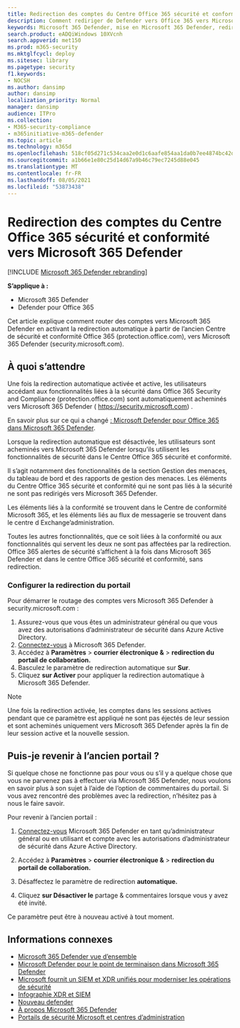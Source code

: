 ```yaml
---
title: Redirection des comptes du Centre Office 365 sécurité et conformité vers le nouveau Microsoft 365 Defender
description: Comment rediriger de Defender vers Office 365 vers Microsoft 365 Defender.
keywords: Microsoft 365 Defender, mise en Microsoft 365 Defender, redirection du centre de sécurité
search.product: eADQiWindows 10XVcnh
search.appverid: met150
ms.prod: m365-security
ms.mktglfcycl: deploy
ms.sitesec: library
ms.pagetype: security
f1.keywords:
- NOCSH
ms.author: dansimp
author: dansimp
localization_priority: Normal
manager: dansimp
audience: ITPro
ms.collection:
- M365-security-compliance
- m365initiative-m365-defender
ms.topic: article
ms.technology: m365d
ms.openlocfilehash: 518cf05d271c534caa2e0d1c6aafe854aa1da0b7ee4874bc42d57fa20c27bb48
ms.sourcegitcommit: a1b66e1e80c25d14d67a9b46c79ec7245d88e045
ms.translationtype: MT
ms.contentlocale: fr-FR
ms.lasthandoff: 08/05/2021
ms.locfileid: "53873438"
---
```

# <a name="redirecting-accounts-from-office-365-security-and-compliance-center-to-microsoft-365-defender"></a>Redirection des comptes du Centre Office 365 sécurité et conformité vers Microsoft 365 Defender

[!INCLUDE [Microsoft 365 Defender rebranding](../includes/microsoft-defender.md)]

**S’applique à :**

- Microsoft 365 Defender
- Defender pour Office 365

Cet article explique comment router des comptes vers Microsoft 365 Defender en activant la redirection automatique à partir de l’ancien Centre de sécurité et conformité Office 365 (protection.office.com), vers Microsoft 365 Defender (security.microsoft.com).

## <a name="what-to-expect"></a>À quoi s’attendre
Une fois la redirection automatique activée et active, les utilisateurs accédant aux fonctionnalités liées à la sécurité dans Office 365 Security and Compliance (protection.office.com) sont automatiquement acheminés vers Microsoft 365 Defender ( https://security.microsoft.com) .  

En savoir plus sur ce qui a changé [: Microsoft Defender pour Office 365 dans Microsoft 365 Defender](microsoft-365-security-center-mdo.md).

Lorsque la redirection automatique est désactivée, les utilisateurs sont acheminés vers Microsoft 365 Defender lorsqu’ils utilisent les fonctionnalités de sécurité dans le Centre Office 365 sécurité et conformité.

Il s’agit notamment des fonctionnalités de la section Gestion des menaces, du tableau de bord et des rapports de gestion des menaces. Les éléments du Centre Office 365 sécurité et conformité qui ne sont pas liés à la sécurité ne sont pas redirigés vers Microsoft 365 Defender.

Les éléments liés à la conformité se trouvent dans le Centre de conformité Microsoft 365, et les éléments liés au flux de messagerie se trouvent dans le centre d Exchange’administration.

Toutes les autres fonctionnalités, que ce soit liées à la conformité ou aux fonctionnalités qui servent les deux ne sont pas affectées par la redirection. Office 365 alertes de sécurité s’affichent à la fois dans Microsoft 365 Defender et dans le centre Office 365 sécurité et conformité, sans redirection.  

### <a name="set-up-portal-redirection"></a>Configurer la redirection du portail
Pour démarrer le routage des comptes vers Microsoft 365 Defender à security.microsoft.com :

1. Assurez-vous que vous êtes un administrateur général ou que vous avez des autorisations d’administrateur de sécurité dans Azure Active Directory.
2. [Connectez-vous](https://security.microsoft.com/) à Microsoft 365 Defender.
3. Accédez à **Paramètres**  >  **courrier électronique &**  >  **redirection du portail de collaboration.**  
4. Basculez le paramètre de redirection automatique sur **Sur**.
5. Cliquez **sur Activer** pour appliquer la redirection automatique à Microsoft 365 Defender.

> [!NOTE]
> Une fois la redirection activée, les comptes dans les sessions actives pendant que ce paramètre est appliqué ne sont pas éjectés de leur session et sont acheminés uniquement vers Microsoft 365 Defender après la fin de leur session active et la nouvelle session.

## <a name="can-i-go-back-to-using-the-former-portal"></a>Puis-je revenir à l’ancien portail ?
Si quelque chose ne fonctionne pas pour vous ou s’il y a quelque chose que vous ne parvenez pas à effectuer via Microsoft 365 Defender, nous voulons en savoir plus à son sujet à l’aide de l’option de commentaires du portail. Si vous avez rencontré des problèmes avec la redirection, n’hésitez pas à nous le faire savoir.

Pour revenir à l’ancien portail :

1. [Connectez-vous](https://security.microsoft.com/) Microsoft 365 Defender en tant qu’administrateur général ou en utilisant et compte avec les autorisations d’administrateur de sécurité dans Azure Active Directory.

2. Accédez à **Paramètres**  >  **courrier électronique &**  >  **redirection du portail de collaboration.**

3. Désaffectez le paramètre de redirection **automatique.**

4. Cliquez **sur Désactiver le** partage & commentaires lorsque vous y avez été invité.

Ce paramètre peut être à nouveau activé à tout moment.

## <a name="related-information"></a>Informations connexes
- [Microsoft 365 Defender vue d’ensemble](overview-security-center.md)
- [Microsoft Defender pour le point de terminaison dans Microsoft 365 Defender](microsoft-365-security-center-mde.md)
- [Microsoft fournit un SIEM et XDR unifiés pour moderniser les opérations de sécurité](https://www.microsoft.com/security/blog/?p=91813) 
- [Infographie XDR et SIEM](https://afrait.com/blog/xdr-versus-siem/) 
- [Nouveau defender](https://afrait.com/blog/the-new-defender/) 
- [À propos Microsoft 365 Defender](https://www.microsoft.com/microsoft-365/security/microsoft-365-defender) 
- [Portails de sécurité Microsoft et centres d’administration](portals.md)
